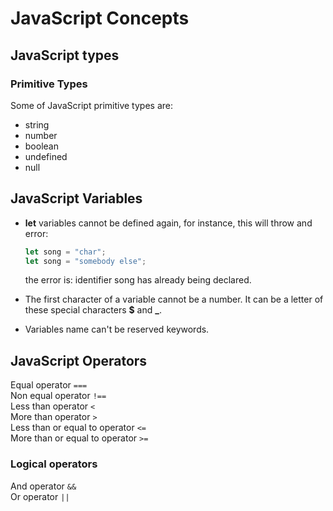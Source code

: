 # JavaScript Concepts

## JavaScript types

### Primitive Types

Some of JavaScript primitive types are:

- string
- number
- boolean
- undefined
- null

## JavaScript Variables

- **let** variables cannot be defined again, for instance, this will throw and error:

  ```js
  let song = "char";
  let song = "somebody else";
  ```

  the error is: identifier song has already being declared.

- The first character of a variable cannot be a number. It can be a letter of these special characters **$** and **\_**.
- Variables name can't be reserved keywords.

## JavaScript Operators

Equal operator `===`  
Non equal operator `!==`  
Less than operator `<`  
More than operator `>`  
Less than or equal to operator `<=`  
More than or equal to operator `>=`

### Logical operators

And operator `&&`  
Or operator `||`
